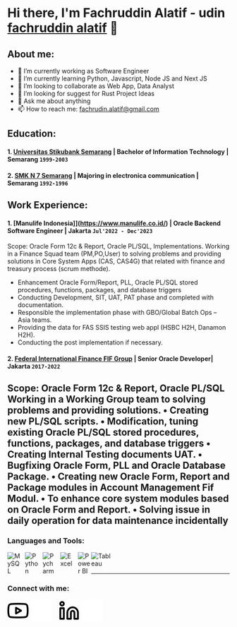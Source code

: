 # Hi there, I'm Fachruddin Alatif - udin  [fachruddin alatif](https://www.youtube.com/channel/UC4yw1aUfCVzW2p4CrjsW6_g) 👋
## About me:
- 🔭 I’m currently working as Software Engineer
- 🌱 I’m currently learning Python, Javascript, Node JS and Next JS
- 👯 I’m looking to collaborate as Web App, Data Analyst
- 🤔 I’m looking for suggest for Rust Project Ideas
- 💬 Ask me about anything
- 📫 How to reach me: fachrudin.alatif@gmail.com

## Education:

#### 1. [Universitas Stikubank Semarang](https://www.unisbank.ac.id/v3/) | Bachelor of Information Technology | Semarang `1999-2003`
   
 #### 2. [SMK N 7 Semarang](https://smkn7smg.sch.id/website/) | Majoring in electronica communication | Semarang `1992-1996`

## Work Experience:
#### 1. [Manulife Indonesia]](https://www.manulife.co.id/) | Oracle Backend Software Engineer | Jakarta `Jul'2022 - Dec'2023`
Scope: Oracle Form 12c & Report, Oracle PL/SQL, Implementations.
Working in a Finance Squad team (PM,PO,User) to solving problems and providing solutions in
Core System Apps (CAS, CAS4G) that related with finance and treasury process (scrum
methode).
- Enhancement Oracle Form/Report, PLL, Oracle PL/SQL stored procedures, functions,
packages, and database triggers
- Conducting Development, SIT, UAT, PAT phase and completed with documentation.
- Responsible the implementation phase with GBO/Global Batch Ops – Asia teams.
- Providing the data for FAS SSIS testing web appl (HSBC H2H, Danamon H2H).
- Conducting the post implementation if necessary.
#### 2. [Federal International Finance FIF Group](https://www.fifgroup.co.id/) | Senior Oracle Developer| Jakarta `2017-2022`
Scope: Oracle Form 12c & Report, Oracle PL/SQL
Working in a Working Group team to solving problems and providing solutions.
• Creating new PL/SQL scripts.
• Modification, tuning existing Oracle PL/SQL stored procedures, functions, packages, and
database triggers
• Creating Internal Testing documents UAT.
• Bugfixing Oracle Form, PLL and Oracle Database Package.
• Creating new Oracle Form, Report and Package modules in Account Management Fif Modul.
• To enhance core system modules based on Oracle Form and Report.
• Solving issue in daily operation for data maintenance incidentally
---

### Languages and Tools:

[<img align="left" alt="MySQL" width="30px" src="https://cdn.jsdelivr.net/gh/devicons/devicon/icons/mysql/mysql-original.svg" style="padding-right:10px;" />][webdev]
[<img align="left" alt="Python" width="30px" src="https://upload.wikimedia.org/wikipedia/commons/thumb/c/c3/Python-logo-notext.svg/110px-Python-logo-notext.svg.png?20100317150552" style="padding-right:10px;" />][webdev]
[<img align="left" alt="Pycharm" width="30px" src="https://upload.wikimedia.org/wikipedia/commons/thumb/1/1d/PyCharm_Icon.svg/220px-PyCharm_Icon.svg.png" style="padding-right:10px;" />][webdev]
[<img align="left" alt="Excel" width="30px" src="https://is2-ssl.mzstatic.com/image/thumb/Purple126/v4/a8/fd/5a/a8fd5a84-c6f1-355f-3b9f-6e86598efaa3/XCEL.png/1200x630bb.png" style="padding-right:10px;" />][webdev]
[<img align="left" alt="Power BI" width="30px" src="https://powerbi.microsoft.com/pictures/application-logos/svg/powerbi.svg" style="padding-right:0px;" />][webdev]
[<img align="left" alt="Tableau" width="50px" src="https://logos-world.net/wp-content/uploads/2021/10/Tableau-Symbol.png" style="padding-right:10px;" />][webdev]

<br />
<br />

---
### Connect with me:

[![website](./img/youtube-light.svg)](https://www.youtube.com/channel/UC4yw1aUfCVzW2p4CrjsW6_g#gh-light-mode-only)
[![website](./img/youtube-dark.svg)](https://www.youtube.com/channel/UC4yw1aUfCVzW2p4CrjsW6_g#gh-dark-mode-only)
&nbsp;&nbsp;
[![website](./img/linkedin-light.svg)](https://www.linkedin.com/in/fachruddinal#gh-light-mode-only)
[![website](./img/linkedin-dark.svg)](https://www.linkedin.com/in/fachruddinal#gh-dark-mode-only)
&nbsp;&nbsp;



[webdev]: https://github.com/alatifa/alatifa
